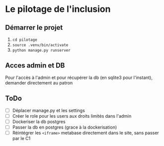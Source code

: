 # Le pilotage de l'inclusion

## Démarrer le projet

1. `cd pilotage`
2. `source .venv/bin/activate`
3. `python manage.py runserver`

## Acces admin et DB

Pour l'accès à l'admin et pour récupérer la db (en sqlite3 pour l'instant), demander directement au patron

## ToDo

- [ ] Déplacer manage.py et les settings
- [ ] Créer le role pour les users aux droits limités dans l'admin
- [ ] Dockeriser la db postgres
- [ ] Passer la db en postgres (grace à la dockerisation)
- [ ] Réintégrer les `<iframe>` metabase directement dans le site, sans passer par le C1
